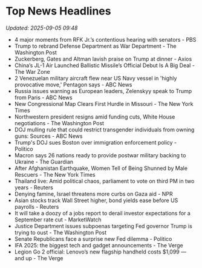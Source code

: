 # Top News Headlines

_Updated: 2025-09-05 09:48_

- 4 major moments from RFK Jr.’s contentious hearing with senators - PBS
- Trump to rebrand Defense Department as War Department - The Washington Post
- Zuckerberg, Gates and Altman lavish praise on Trump at dinner - Axios
- China’s JL-1 Air Launched Ballistic Missile’s Official Debut Is A Big Deal - The War Zone
- 2 Venezuelan military aircraft flew near US Navy vessel in 'highly provocative move,' Pentagon says - ABC News
- Russia issues warning as European leaders, Zelenskyy speak to Trump from Paris - ABC News
- New Congressional Map Clears First Hurdle in Missouri - The New York Times
- Northwestern president resigns amid funding cuts, White House negotiations - The Washington Post
- DOJ mulling rule that could restrict transgender individuals from owning guns: Sources - ABC News
- Trump's DOJ sues Boston over immigration enforcement policy - Politico
- Macron says 26 nations ready to provide postwar military backing to Ukraine - The Guardian
- After Afghanistan Earthquake, Women Tell of Being Shunned by Male Rescuers - The New York Times
- Thailand live: Amid political chaos, parliament to vote on third PM in two years - Reuters
- Denying famine, Israel threatens more curbs on Gaza aid - NPR
- Asian stocks track Wall Street higher, bond yields ease before US payrolls - Reuters
- It will take a doozy of a jobs report to derail investor expectations for a September rate cut - MarketWatch
- Justice Department issues subpoenas targeting Fed governor Trump is trying to oust - The Washington Post
- Senate Republicans face a surprise new Fed dilemma - Politico
- IFA 2025: the biggest tech and gadget announcements - The Verge
- Legion Go 2 official: Lenovo’s new flagship handheld costs $1,099 — and up - The Verge